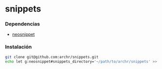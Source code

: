 # snippets

### Dependencias
* [neosnippet](https://github.com/Shougo/neosnippet.vim)

### Instalación

```sh
git clone git@github.com:archr/snippets.git
echo let g:neosnippet#snippets_directory='~/path/to/archr/snippets' >> ~/.vimrc.local
```